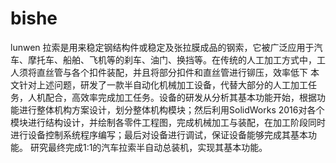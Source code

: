 # bishe
lunwen
拉索是用来稳定钢结构件或稳定及张拉膜成品的钢索，它被广泛应用于汽车、摩托车、船舶、飞机等的刹车、油门、换挡等。在传统的人工加工方式中，工人须将直丝管与各个扣件装配，并且将部分扣件和直丝管进行铆压，效率低下
本文针对上述问题，研发了一款半自动化机械加工设备，代替大部分的人工加工任务，人机配合，高效率完成加工任务。设备的研发从分析其基本功能开始，根据功能进行整体机构方案设计，划分整体机构模块；然后利用SolidWorks 2016对各个模块进行结构设计，并绘制各零件工程图，完成机械加工与装配，在加工阶段同时进行设备控制系统程序编写；最后对设备进行调试，保证设备能够完成其基本功能。
研究最终完成1:1的汽车拉索半自动总装机，实现其基本功能。
